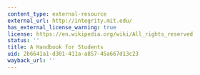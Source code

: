 ```yaml
---
content_type: external-resource
external_url: http://integrity.mit.edu/
has_external_license_warning: true
license: https://en.wikipedia.org/wiki/All_rights_reserved
status: ''
title: A Handbook for Students
uid: 2b6641a1-d301-411a-a857-45a667d13c23
wayback_url: ''
---
```

